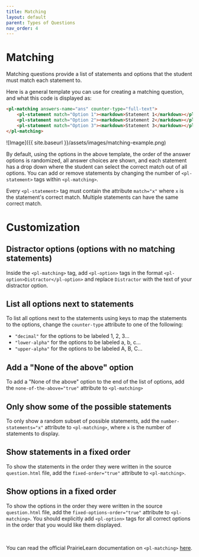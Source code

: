 ```yaml
---
title: Matching
layout: default
parent: Types of Questions
nav_order: 4
---
```


# Matching

Matching questions provide a list of statements and options that the student must match each statement to.

Here is a general template you can use for creating a matching question, and what this code is displayed as:

```html
<pl-matching answers-name="ans" counter-type="full-text">
    <pl-statement match="Option 1"><markdown>Statement 1</markdown></pl-statement>
    <pl-statement match="Option 2"><markdown>Statement 2</markdown></pl-statement>
    <pl-statement match="Option 3"><markdown>Statement 3</markdown></pl-statement>
</pl-matching>
```

![Image]({{ site.baseurl }}/assets/images/matching-example.png)

By default, using the options in the above template, the order of the answer options is randomized, all answer choices are shown, and each statement has a drop down where the student can select the correct match out of all options. You can add or remove statements by changing the number of `<pl-statement>` tags within `<pl-matching>`.

Every `<pl-statement>` tag must contain the attribute `match="x"` where `x` is the statement's correct match. Multiple statements can have the same correct match.

# Customization

## Distractor options (options with no matching statements)

Inside the `<pl-matching>` tag, add `<pl-option>` tags in the format `<pl-option>Distractor</pl-option>` and replace `Distractor` with the text of your distractor option.

## List all options next to statements

To list all options next to the statements using keys to map the statements to the options, change the `counter-type` attribute to one of the following:

- `"decimal"` for the options to be labeled 1, 2, 3...
- `"lower-alpha"` for the options to be labeled a, b, c...
- `"upper-alpha"` for the options to be labeled A, B, C...

## Add a "None of the above" option

To add a "None of the above" option to the end of the list of options, add the `none-of-the-above="true"` attribute to `<pl-matching>`

## Only show some of the possible statements

To only show a random subset of possible statements, add the `number-statements="x"` attribute to `<pl-matching>`, where `x` is the number of statements to display.

## Show statements in a fixed order

To show the statements in the order they were written in the source `question.html` file, add the `fixed-order="true"` attribute to `<pl-matching>`.

## Show options in a fixed order

To show the options in the order they were written in the source `question.html` file, add the `fixed-options-order="true"` attribute to `<pl-matching>`. You should explicitly add `<pl-option>` tags for all correct options in the order that you would like them displayed.

<br>

You can read the official PrairieLearn documentation on `<pl-matching>` [here](https://prairielearn.readthedocs.io/en/latest/elements/#pl-matching-element).